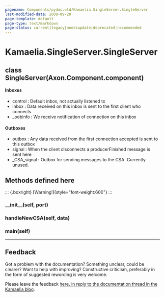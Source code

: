 ```yaml
---
pagename: Components/pydoc.old/Kamaelia.SingleServer.SingleServer
last-modified-date: 2008-09-20
page-template: default
page-type: text/markdown
page-status: current|legacy|needsupdate|deprecated|recommended
---
```

Kamaelia.SingleServer.SingleServer
==================================

class SingleServer(Axon.Component.component)
--------------------------------------------

#### Inboxes

-   control : Default inbox, not actually listened to
-   inbox : Data received on this inbox is sent to the first client who
    connects
-   \_oobinfo : We receive notification of connection on this inbox

#### Outboxes

-   outbox : Any data received from the first connection accepted is
    sent to this outbox
-   signal : When the client disconnects a producerFinished message is
    sent here
-   \_CSA\_signal : Outbox for sending messages to the CSA. Currently
    unused.

Methods defined here
--------------------

::: {.boxright}
[Warning!]{style="font-weight:600"}
:::

### \_\_init\_\_(self, port)

### handleNewCSA(self, data)

### main(self)

------------------------------------------------------------------------

Feedback
--------

Got a problem with the documentation? Something unclear, could be
clearer? Want to help with improving? Constructive criticism, preferably
in the form of suggested rewording is very welcome.

Please leave the feedback [here, in reply to the documentation thread in
the Kamaelia
blog](http://kamaelia.sourceforge.net/cgi-bin/blog/blog.cgi?rm=addpostcomment&postid=1131454685).
